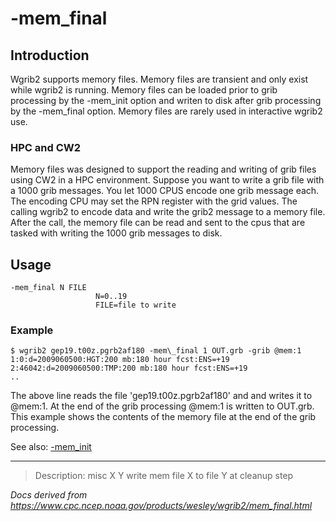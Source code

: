 # -mem_final

## Introduction

Wgrib2 supports memory files. Memory files are transient and only exist
while wgrib2 is running. Memory files
can be loaded prior to grib processing by the -mem_init option
and writen to disk after grib processing by the -mem_final option.
Memory files are rarely used in interactive wgrib2 use.

### HPC and CW2

Memory files was designed to support the reading and writing of grib files using CW2 in a HPC environment.
Suppose you want to write a grib file with a 1000 grib messages. You let 1000 CPUS encode one grib
message each. The encoding CPU may set the RPN register with the grid values.
The calling wgrib2 to encode data and write the grib2 message to a memory file.
After the call, the memory file can be read and sent to the cpus that are tasked
with writing the 1000 grib messages to disk.

## Usage

```
-mem_final N FILE
                   N=0..19
                   FILE=file to write
```

### Example

```
$ wgrib2 gep19.t00z.pgrb2af180 -mem\_final 1 OUT.grb -grib @mem:1
1:0:d=2009060500:HGT:200 mb:180 hour fcst:ENS=+19
2:46042:d=2009060500:TMP:200 mb:180 hour fcst:ENS=+19
..
```

The above line reads the file 'gep19.t00z.pgrb2af180' and and writes it
to @mem:1. At the end of the grib processing @mem:1 is written to OUT.grb.
This example shows the contents of the memory file at the end of the grib
processing.

See also: [-mem_init](./mem_init.md)

---

> Description: misc X Y write mem file X to file Y at cleanup step

_Docs derived from <https://www.cpc.ncep.noaa.gov/products/wesley/wgrib2/mem_final.html>_
